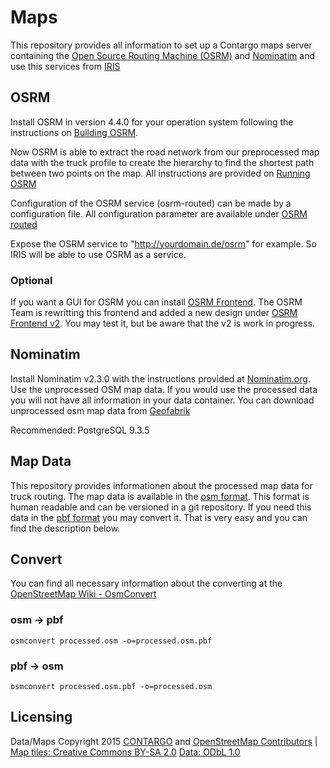 # Maps

This repository provides all information to set up a Contargo maps server containing the [Open Source Routing Machine (OSRM)](https://github.com/Project-OSRM/) and [Nominatim](http://www.nominatim.org/) and use this services from [IRIS](https://github.com/Contargo/iris)

## OSRM

Install OSRM in version 4.4.0 for your operation system following the instructions on [Building OSRM](https://github.com/Project-OSRM/osrm-backend/wiki/Building-OSRM).

Now OSRM is able to extract the road network from our preprocessed map data with the truck profile to create the hierarchy to find the shortest path between two points on the map. All instructions are provided on [Running OSRM](https://github.com/Project-OSRM/osrm-backend/wiki/Running-OSRM)

Configuration of the OSRM service (osrm-routed) can be made by a configuration file. All configuration parameter are available under [OSRM routed](https://github.com/Project-OSRM/osrm-backend/wiki/osrm-routed.1)

Expose the OSRM service to "http://yourdomain.de/osrm" for example. So IRIS will be able to use OSRM as a service.

### Optional
If you want a GUI for OSRM you can install [OSRM Frontend](https://github.com/Project-OSRM/osrm-frontend). The OSRM Team is rewritting this frontend and added a new design under [OSRM Frontend v2](https://github.com/Project-OSRM/osrm-frontend-v2). You may test it, but be aware that the v2 is work in progress.


## Nominatim

Install Nominatim v2.3.0 with the instructions provided at [Nominatim.org](http://www.nominatim.org/). Use the unprocessed OSM map data. If you would use the processed data you will not have all information in your data container. You can download unprocessed osm map data from [Geofabrik](http://download.geofabrik.de/)

Recommended: PostgreSQL 9.3.5


## Map Data

This repository provides informationen about the processed map data for truck routing. The map data is available in the [osm format](http://wiki.openstreetmap.org/wiki/OSM_XML). This format is human readable and can be versioned in a git repository. If you need this data in the [pbf format](http://wiki.openstreetmap.org/wiki/PBF_Format) you may convert it. That is very easy and you can find the description below.

## Convert

You can find all necessary information about the converting at the [OpenStreetMap Wiki - OsmConvert](http://wiki.openstreetmap.org/wiki/Osmconvert)

### osm -> pbf

`osmconvert processed.osm -o=processed.osm.pbf`

### pbf -> osm

`osmconvert processed.osm.pbf -o=processed.osm`

## Licensing

Data/Maps Copyright 2015 [CONTARGO](http://www.contargo.net) and [OpenStreetMap Contributors](http://www.openstreetmap.org) | [Map tiles: Creative Commons BY-SA 2.0](http://creativecommons.org/licenses/by-sa/2.0/) [Data: ODbL 1.0](http://opendatacommons.org/licenses/odbl/)
